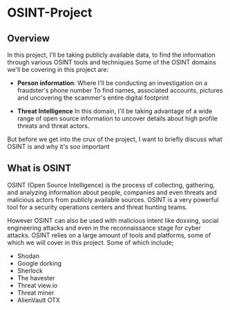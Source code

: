 # OSINT-Project

## Overview
In this project, I'll be taking publicly available data, to find the information through various OSINT tools and techniques Some of the OSINT domains we'll be covering in this project are:

- **Person information**: Where I'll be conducting an investigation on a fraudster's phone number To find names, associated accounts, pictures and uncovering the scammer's entire digital footprint

- **Threat Intelligence** In this domain, I'll be taking advantage of a wide range of open source information to uncover details about high profile threats and threat actors.

<!-- **Company information** -->


But before we get into the crux of the project, I want to briefly discuss what OSINT is and why it's soo important

## What is OSINT
OSINT (Open Source Intelligence) is the process of collecting, gathering, and analyzing information about people, companies and even threats and malicious actors from publicly available sources. OSINT is a very powerful tool for a security operations centers and threat hunting teams.

However OSINT can also be used with malicious intent like doxxing, social engineering attacks and even in the reconnaissance stage for cyber attacks. OSINT relies on a large amount of tools and platforms, some of which we will cover in this project. Some of which include;

- Shodan
- Google dorking
- Sherlock
- The havester 
- Threat view.io
- Threat miner
- AlienVault OTX
